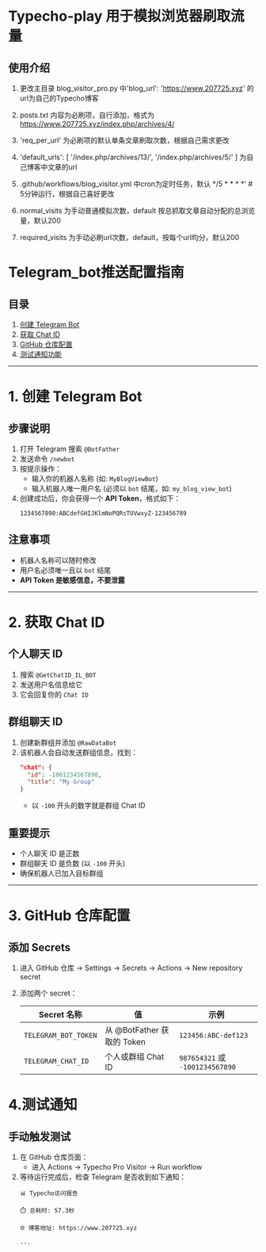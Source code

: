 # Typecho-play 用于模拟浏览器刷取流量

## 使用介绍

1. 更改主目录 blog_visitor_pro.py 中'blog_url': 'https://www.207725.xyz' 的url为自己的Typecho博客

2.  posts.txt 内容为必刷项，自行添加，格式为 https://www.207725.xyz/index.php/archives/4/
 
3.  'req_per_url' 为必刷项的默认单条文章刷取次数，根据自己需求更改

4.  'default_urls': [
        '/index.php/archives/13/',
        '/index.php/archives/5/'
    ] 为自己博客中文章的url 

5. .github/workflows/blog_visitor.yml 中cron为定时任务，默认 */5 * * * *'  # 5分钟运行，根据自己喜好更改

6. normal_visits 为手动普通模拟次数，default 按总抓取文章自动分配的总浏览量，默认200

7. required_visits 为手动必刷url次数，default，按每个url均分，默认200

# Telegram_bot推送配置指南

## 目录
1. [创建 Telegram Bot](#1-创建-telegram-bot)
2. [获取 Chat ID](#2-获取-chat-id)
3. [GitHub 仓库配置](#3-github-仓库配置)
4. [测试通知功能](#4-测试通知功能)

---

# 1. 创建 Telegram Bot

## 步骤说明
1. 打开 Telegram 搜索 `@BotFather`
2. 发送命令 `/newbot`
3. 按提示操作：
   - 输入你的机器人名称 (如: `MyBlogViewBot`)
   - 输入机器人唯一用户名 (必须以 `bot` 结尾，如: `my_blog_view_bot`)
4. 创建成功后，你会获得一个 **API Token**，格式如下：
   ```
   1234567890:ABCdefGHIJKlmNoPQRsTUVwxyZ-123456789
   ```

## 注意事项
- 机器人名称可以随时修改
- 用户名必须唯一且以 `bot` 结尾
- **API Token 是敏感信息，不要泄露**

---

# 2. 获取 Chat ID

## 个人聊天 ID
1. 搜索 `@GetChatID_IL_BOT`
2. 发送用户名信息给它
3. 它会回复你的 `Chat ID`

## 群组聊天 ID
1. 创建新群组并添加 `@RawDataBot`
2. 该机器人会自动发送群组信息，找到：
   ```json
   "chat": {
     "id": -1001234567890,
     "title": "My Group"
   }
   ```
   - 以 `-100` 开头的数字就是群组 Chat ID

## 重要提示
- 个人聊天 ID 是正数
- 群组聊天 ID 是负数 (以 `-100` 开头)
- 确保机器人已加入目标群组

---

# 3. GitHub 仓库配置

## 添加 Secrets
1. 进入 GitHub 仓库 → Settings → Secrets → Actions → New repository secret
2. 添加两个 secret：

   | Secret 名称       | 值                     | 示例                |
   |-------------------|------------------------|---------------------|
   | `TELEGRAM_BOT_TOKEN`    | 从 @BotFather 获取的 Token | `123456:ABC-def123` |
   | `TELEGRAM_CHAT_ID`      | 个人或群组 Chat ID       | `987654321` 或 `-1001234567890` |

# 4.测试通知

## 手动触发测试
1. 在 GitHub 仓库页面：
   - 进入 Actions → Typecho Pro Visitor → Run workflow
2. 等待运行完成后，检查 Telegram 是否收到如下通知：
   ```
   📊 Typecho访问报告

   ⏱️ 总耗时: 57.3秒

   🌐 博客地址: https://www.207725.xyz

   ...
   ```
